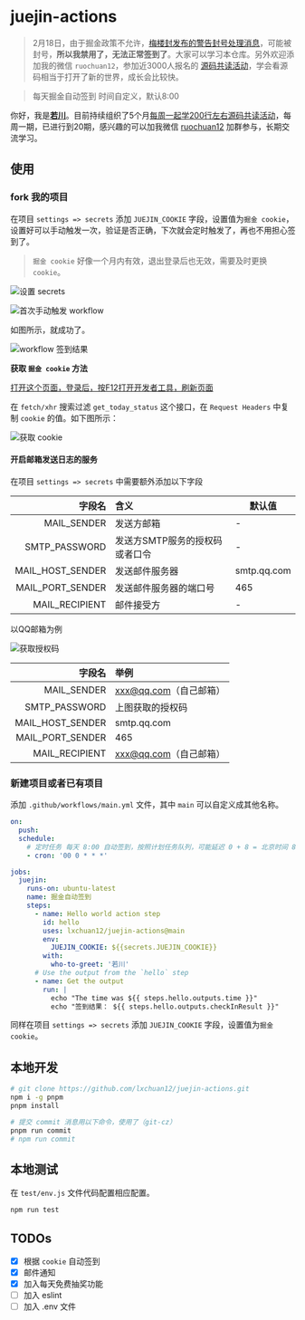 # juejin-actions

>2月18日，由于掘金政策不允许，[梅楼封发布的警告封号处理消息](https://juejin.cn/pin/7065954293509160997)，可能被封号，**所以我禁用了，无法正常签到了**。大家可以学习本仓库。另外欢迎添加我的微信 `ruochuan12`，参加近3000人报名的 [源码共读活动](https://www.yuque.com/ruochuan12/topics/1)，学会看源码相当于打开了新的世界，成长会比较快。

> 每天掘金自动签到 时间自定义，默认8:00

你好，我是[**若川**](https://lxchuan12.gitee.io)。目前持续组织了5个月[每周一起学200行左右源码共读活动](https://www.yuque.com/ruochuan12/topics/1)，每周一期，已进行到20期，感兴趣的可以加我微信 [ruochuan12](https://mp.weixin.qq.com/s?__biz=MzA5MjQwMzQyNw==&mid=2650756550&idx=1&sn=9acc5e30325963e455f53ec2f64c1fdd&chksm=8866564abf11df5c41307dba3eb84e8e14de900e1b3500aaebe802aff05b0ba2c24e4690516b&token=917686367&lang=zh_CN#rd) 加群参与，长期交流学习。

## 使用

### fork 我的项目

在项目 `settings => secrets` 添加 `JUEJIN_COOKIE` 字段，设置值为`掘金 cookie`，设置好可以手动触发一次，验证是否正确，下次就会定时触发了，再也不用担心签到了。
> `掘金 cookie` 好像一个月内有效，退出登录后也无效，需要及时更换 `cookie`。

![设置 secrets](./docs/images/settings.png)

![首次手动触发 workflow](./docs/images/run-workflow.png)

如图所示，就成功了。

![workflow 签到结果](./docs/images/main-ci.png)

**获取 `掘金 cookie` 方法**

[打开这个页面，登录后，按F12打开开发者工具，刷新页面](https://juejin.cn/user/center/signin?from=avatar_menu)

在 `fetch/xhr` 搜索过滤 `get_today_status` 这个接口，在 `Request Headers` 中复制 `cookie` 的值。如下图所示：

![获取 cookie](./docs/images/cookie.png)

#### 开启邮箱发送日志的服务

在项目 `settings => secrets` 中需要额外添加以下字段

|              字段名 | 含义                | 默认值         |
|-----------------:|:------------------|-------------|
|      MAIL_SENDER | 发送方邮箱             | -           |
|    SMTP_PASSWORD | 发送方SMTP服务的授权码或者口令 | -           |
| MAIL_HOST_SENDER | 发送邮件服务器           | smtp.qq.com |
| MAIL_PORT_SENDER | 发送邮件服务器的端口号       | 465         |
|   MAIL_RECIPIENT | 邮件接受方             | -           |

以QQ邮箱为例

![获取授权码](./docs/images/qq-email.png)

|              字段名 | 举例               |
|-----------------:|:-----------------|
|      MAIL_SENDER | xxx@qq.com（自己邮箱） |
|    SMTP_PASSWORD | 上图获取的授权码         |
| MAIL_HOST_SENDER | smtp.qq.com      |
| MAIL_PORT_SENDER | 465              |
|   MAIL_RECIPIENT | xxx@qq.com（自己邮箱） |

### 新建项目或者已有项目

添加 `.github/workflows/main.yml` 文件，其中 `main` 可以自定义成其他名称。

```yml
on:
  push:
  schedule:
    # 定时任务 每天 8:00 自动签到，按照计划任务队列，可能延迟 0 + 8 = 北京时间 8
    - cron: '00 0 * * *'

jobs:
  juejin:
    runs-on: ubuntu-latest
    name: 掘金自动签到
    steps:
      - name: Hello world action step
        id: hello
        uses: lxchuan12/juejin-actions@main
        env:
          JUEJIN_COOKIE: ${{secrets.JUEJIN_COOKIE}}
        with:
          who-to-greet: '若川'
      # Use the output from the `hello` step
      - name: Get the output
        run: |
          echo "The time was ${{ steps.hello.outputs.time }}"
          echo "签到结果： ${{ steps.hello.outputs.checkInResult }}"
```

同样在项目 `settings => secrets` 添加 `JUEJIN_COOKIE` 字段，设置值为`掘金 cookie`。

## 本地开发

```bash
# git clone https://github.com/lxchuan12/juejin-actions.git
npm i -g pnpm
pnpm install

# 提交 commit 消息用以下命令，使用了（git-cz）
pnpm run commit
# npm run commit
```
## 本地测试

在 `test/env.js` 文件代码配置相应配置。

```bash
npm run test
```

## TODOs

- [x] 根据 `cookie` 自动签到
- [x] 邮件通知
- [x] 加入每天免费抽奖功能
- [ ] 加入 eslint
- [ ] 加入 .env 文件
